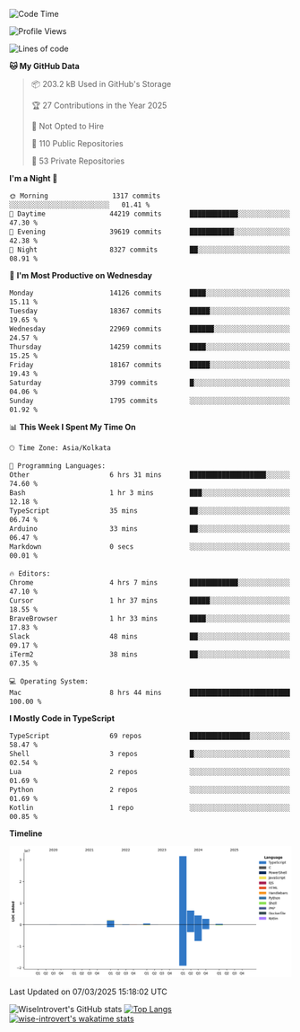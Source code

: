 <!--START_SECTION:waka-->
![Code Time](http://img.shields.io/badge/Code%20Time-2%2C240%20hrs%2043%20mins-blue)

![Profile Views](http://img.shields.io/badge/Profile%20Views-3-blue)

![Lines of code](https://img.shields.io/badge/From%20Hello%20World%20I%27ve%20Written-48.3%20million%20lines%20of%20code-blue)

**🐱 My GitHub Data** 

> 📦 203.2 kB Used in GitHub's Storage 
 > 
> 🏆 27 Contributions in the Year 2025
 > 
> 🚫 Not Opted to Hire
 > 
> 📜 110 Public Repositories 
 > 
> 🔑 53 Private Repositories 
 > 
**I'm a Night 🦉** 

```text
🌞 Morning                1317 commits        ░░░░░░░░░░░░░░░░░░░░░░░░░   01.41 % 
🌆 Daytime                44219 commits       ████████████░░░░░░░░░░░░░   47.30 % 
🌃 Evening                39619 commits       ███████████░░░░░░░░░░░░░░   42.38 % 
🌙 Night                  8327 commits        ██░░░░░░░░░░░░░░░░░░░░░░░   08.91 % 
```
📅 **I'm Most Productive on Wednesday** 

```text
Monday                   14126 commits       ████░░░░░░░░░░░░░░░░░░░░░   15.11 % 
Tuesday                  18367 commits       █████░░░░░░░░░░░░░░░░░░░░   19.65 % 
Wednesday                22969 commits       ██████░░░░░░░░░░░░░░░░░░░   24.57 % 
Thursday                 14259 commits       ████░░░░░░░░░░░░░░░░░░░░░   15.25 % 
Friday                   18167 commits       █████░░░░░░░░░░░░░░░░░░░░   19.43 % 
Saturday                 3799 commits        █░░░░░░░░░░░░░░░░░░░░░░░░   04.06 % 
Sunday                   1795 commits        ░░░░░░░░░░░░░░░░░░░░░░░░░   01.92 % 
```


📊 **This Week I Spent My Time On** 

```text
🕑︎ Time Zone: Asia/Kolkata

💬 Programming Languages: 
Other                    6 hrs 31 mins       ███████████████████░░░░░░   74.60 % 
Bash                     1 hr 3 mins         ███░░░░░░░░░░░░░░░░░░░░░░   12.18 % 
TypeScript               35 mins             ██░░░░░░░░░░░░░░░░░░░░░░░   06.74 % 
Arduino                  33 mins             ██░░░░░░░░░░░░░░░░░░░░░░░   06.47 % 
Markdown                 0 secs              ░░░░░░░░░░░░░░░░░░░░░░░░░   00.01 % 

🔥 Editors: 
Chrome                   4 hrs 7 mins        ████████████░░░░░░░░░░░░░   47.10 % 
Cursor                   1 hr 37 mins        █████░░░░░░░░░░░░░░░░░░░░   18.55 % 
BraveBrowser             1 hr 33 mins        ████░░░░░░░░░░░░░░░░░░░░░   17.83 % 
Slack                    48 mins             ██░░░░░░░░░░░░░░░░░░░░░░░   09.17 % 
iTerm2                   38 mins             ██░░░░░░░░░░░░░░░░░░░░░░░   07.35 % 

💻 Operating System: 
Mac                      8 hrs 44 mins       █████████████████████████   100.00 % 
```

**I Mostly Code in TypeScript** 

```text
TypeScript               69 repos            ███████████████░░░░░░░░░░   58.47 % 
Shell                    3 repos             █░░░░░░░░░░░░░░░░░░░░░░░░   02.54 % 
Lua                      2 repos             ░░░░░░░░░░░░░░░░░░░░░░░░░   01.69 % 
Python                   2 repos             ░░░░░░░░░░░░░░░░░░░░░░░░░   01.69 % 
Kotlin                   1 repo              ░░░░░░░░░░░░░░░░░░░░░░░░░   00.85 % 
```



**Timeline**

![Lines of Code chart](https://raw.githubusercontent.com/wise-introvert/wise-introvert/master/assets/bar_graph.png)


 Last Updated on 07/03/2025 15:18:02 UTC
<!--END_SECTION:waka-->

![WiseIntrovert's GitHub stats](https://github-readme-stats.vercel.app/api?username=wise-introvert&count_private=true&show_icons=true)
[![Top Langs](https://github-readme-stats.vercel.app/api/top-langs/?username=wise-introvert&langs_count=10)](https://github.com/anuraghazra/github-readme-stats)
[![wise-introvert's wakatime stats](https://github-readme-stats.vercel.app/api/wakatime?username=wiseintrovert)](https://github.com/anuraghazra/github-readme-stats)
